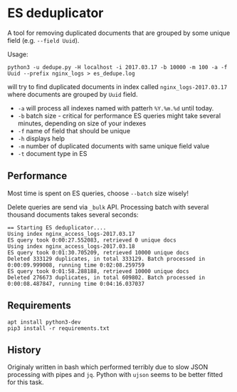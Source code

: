 # ES deduplicator

A tool for removing duplicated documents that are grouped by some unique field (e.g. `--field Uuid`).

Usage:
```
python3 -u dedupe.py -H localhost -i 2017.03.17 -b 10000 -m 100 -a -f Uuid --prefix nginx_logs > es_dedupe.log
```
will try to find duplicated documents in index called `nginx_logs-2017.03.17` where documents are grouped by `Uuid` field.

 * `-a` will process all indexes named with patterh `%Y.%m.%d` until today.
 * `-b` batch size - critical for performance ES queries might take several minutes, depending on size of your indexes
 * `-f` name of field that should be unique
 * `-h` displays help
 * `-m` number of duplicated documents with same unique field value
 * `-t` document type in ES

## Performance

Most time is spent on ES queries, choose `--batch` size wisely!

Delete queries are send via `_bulk` API. Processing batch with several thousand documents takes several seconds:
```
== Starting ES deduplicator....
Using index nginx_access_logs-2017.03.17
ES query took 0:00:27.552083, retrieved 0 unique docs
Using index nginx_access_logs-2017.03.18
ES query took 0:01:30.705209, retrieved 10000 unique docs
Deleted 333129 duplicates, in total 333129. Batch processed in 0:00:09.999008, running time 0:02:08.259759
ES query took 0:01:58.288188, retrieved 10000 unique docs
Deleted 276673 duplicates, in total 609802. Batch processed in 0:00:08.487847, running time 0:04:16.037037
```

## Requirements
```
apt install python3-dev
pip3 install -r requirements.txt
```

## History

Originaly written in bash which performed terribly due to slow JSON processing with pipes and `jq`. Python with `ujson` seems to be better fitted for this task.
